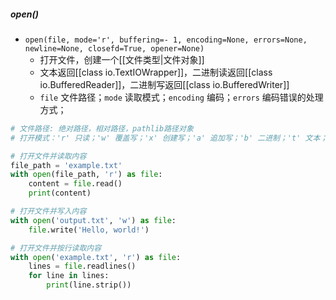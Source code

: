 ##### open()
- `open(file, mode='r', buffering=- 1, encoding=None, errors=None, newline=None, closefd=True, opener=None)`
	- 打开文件，创建一个[[文件类型|文件对象]]
	- 文本返回[[class io.TextIOWrapper]]，二进制读返回[[class io.BufferedReader]]，二进制写返回[[class io.BufferedWriter]]
	- `file` 文件路径；`mode` 读取模式；`encoding` 编码；`errors` 编码错误的处理方式；
```python
# 文件路径: 绝对路径，相对路径，pathlib路径对象
# 打开模式：'r' 只读；'w' 覆盖写；'x' 创建写；'a' 追加写；'b' 二进制；'t' 文本；'+' 同时读写

# 打开文件并读取内容
file_path = 'example.txt'
with open(file_path, 'r') as file:
    content = file.read()
    print(content)

# 打开文件并写入内容
with open('output.txt', 'w') as file:
    file.write('Hello, world!')

# 打开文件并按行读取内容
with open('example.txt', 'r') as file:
    lines = file.readlines()
    for line in lines:
        print(line.strip())

```